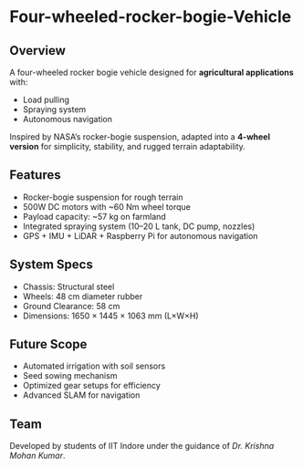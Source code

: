 # Four-wheeled-rocker-bogie-Vehicle
 ## Overview  
A four-wheeled rocker bogie vehicle designed for **agricultural applications** with:  
- Load pulling  
- Spraying system  
- Autonomous navigation  

Inspired by NASA’s rocker-bogie suspension, adapted into a **4-wheel version** for simplicity, stability, and rugged terrain adaptability.  

## Features  
- Rocker-bogie suspension for rough terrain  
- 500W DC motors with ~60 Nm wheel torque  
- Payload capacity: ~57 kg on farmland  
- Integrated spraying system (10–20 L tank, DC pump, nozzles)  
- GPS + IMU + LiDAR + Raspberry Pi for autonomous navigation  

## System Specs  
- Chassis: Structural steel  
- Wheels: 48 cm diameter rubber  
- Ground Clearance: 58 cm  
- Dimensions: 1650 × 1445 × 1063 mm (L×W×H)  

## Future Scope  
- Automated irrigation with soil sensors  
- Seed sowing mechanism  
- Optimized gear setups for efficiency  
- Advanced SLAM for navigation  

## Team  
Developed by students of IIT Indore under the guidance of *Dr. Krishna Mohan Kumar*.  
